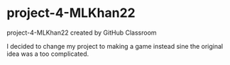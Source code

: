 # project-4-MLKhan22
project-4-MLKhan22 created by GitHub Classroom

I decided to change my project to making a 
game instead sine the original idea was a too
complicated.
